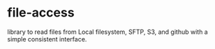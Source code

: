 # file-access
library to read files from Local filesystem, SFTP, S3, and github with a simple consistent interface. 
